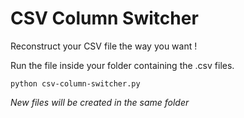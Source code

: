 # CSV Column Switcher

Reconstruct your CSV file the way you want ! 

Run the file inside your folder containing the .csv files.

`python csv-column-switcher.py`

*New files will be created in the same folder*
